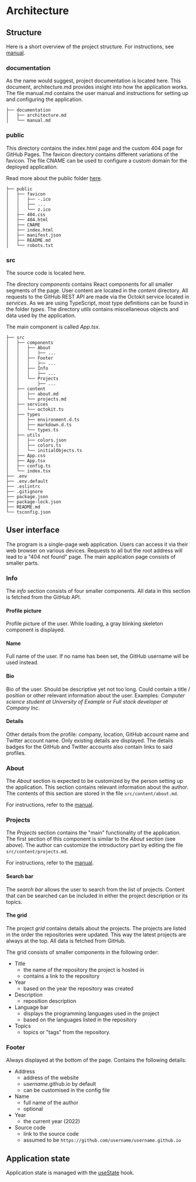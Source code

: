 # Architecture

## Structure

Here is a short overview of the project structure. For instructions, see [manual](manual.md).

### documentation

As the name would suggest, project documentation is located here. This document, architecture.md provides insight into how the application works. The file manual.md contains the user manual and instructions for setting up and configuring the application.

```
├── documentation
│   ├── architecture.md
│   └── manual.md
```

### public

This directory contains the index.html page and the custom 404 page for GitHub Pages. The favicon directory contains different variations of the favicon. The file CNAME can be used to configure a custom domain for the deployed application.

Read more about the public folder [here](https://create-react-app.dev/docs/using-the-public-folder/).

```
├── public
│   ├── favicon
│   │   ├── -.ico
│   │   ├── ...
│   │   └── z.ico
│   ├── 404.css
│   ├── 404.html
│   ├── CNAME
│   ├── index.html
│   ├── manifest.json
│   ├── README.md
│   └── robots.txt
```

### src

The source code is located here.

The directory *components* contains React components for all smaller segments of the page. User content are located in the *content* directory. All requests to the GitHub REST API are made via the Octokit service located in *services*. As we are using TypeScript, most type definitions can be found in the folder *types*. The directory *utils* contains miscellaneous objects and data used by the application.

The main component is called *App.tsx*.

```
├── src
│   ├── components
│   │   ├── About
│   │   │   ├── ...
│   │   ├── Footer
│   │   │   ├── ...
│   │   ├── Info
│   │   │   ├── ...
│   │   └── Projects
│   │       ├── ...
│   ├── content
│   │   ├── about.md
│   │   └── projects.md
│   ├── services
│   │   └── octokit.ts
│   ├── types
│   │   ├── environment.d.ts
│   │   ├── markdown.d.ts
│   │   └── types.ts
│   ├── utils
│   │   ├── colors.json
│   │   ├── colors.ts
│   │   └── initialObjects.ts
│   ├── App.css
│   ├── App.tsx
│   ├── config.ts
│   └── index.tsx
├── .env
├── .env.default
├── .eslintrc
├── .gitignore
├── package.json
├── package-lock.json
├── README.md
└── tsconfig.json
```

## User interface

The program is a single-page web application. Users can access it via their web browser on various devices. Requests to all but the root address will lead to a "404 not found" page. The main application page consists of smaller parts.

### Info

The *info* section consists of four smaller components. All data in this section is fetched from the GitHub API.

#### Profile picture

Profile picture of the user. While loading, a gray blinking skeleton component is displayed.

#### Name

Full name of the user. If no name has been set, the GitHub username will be used instead.

#### Bio

Bio of the user. Should be descriptive yet not too long. Could contain a title / position or other relevant information about the user. Examples: *Computer science student at University of Example* or *Full stack developer at Company Inc*.

#### Details

Other details from the profile: company, location, GitHub account name and Twitter account name. Only existing details are displayed. The details badges for the GitHub and Twitter accounts also contain links to said profiles.

### About

The *About* section is expected to be customized by the person setting up the application. This section contains relevant information about the author. The contents of this section are stored in the file `src/content/about.md`.

For instructions, refer to the [manual](manual.md#about-1).

### Projects

The *Projects* section contains the "main" functionality of the application. The first section of this component is similar to the *About* section (see above). The author can customize the introductory part by editing the file `src/content/projects.md`.

For instructions, refer to the [manual](manual.md#projects-1).

#### Search bar

The *search bar* allows the user to search from the list of projects. Content that can be searched can be included in either the project description or its topics.

#### The grid

The project *grid* contains details about the projects. The projects are listed in the order the repositories were updated. This way the latest projects are always at the top. All data is fetched from GitHub.

The grid consists of smaller components in the following order:

- Title
  - the name of the repository the project is hosted in
  - contains a link to the repository
- Year
  - based on the year the repository was created
- Description
  - reposition description
- Language bar
  - displays the programming languages used in the project
  - based on the languages listed in the repository
- Topics
  - topics or "tags" from the repository.

<!-- more about the language bar ? -->

### Footer

Always displayed at the bottom of the page. Contains the following details:

- Address
  - address of the website
  - *username*.github.io by default
  - can be customised in the config file
- Name
  - full name of the author
  - optional
- Year
  - the current year (2022)
- Source code
  - link to the source code
  - assumed to be `https://github.com/username/username.github.io`

## Application state

Application state is managed with the [useState](https://reactjs.org/docs/hooks-state.html) hook.

<!--

## Services

Write here.

## Code style

Write here.

-->
